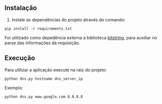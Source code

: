 ## Instalação

1. Instale as dependências do projeto através do comando:
```
pip install -r requirements.txt
```

Foi utilizado como depedência externa a biblioteca [bitstring](https://pypi.org/project/bitstring/), para auxiliar no parse das informações da requisição.

## Execução

Para utilizar a aplicação execute na raiz do projeto:
```
python dns.py hostname dns_server_ip
```

Exemplo:

```
python dns.py www.google.com 8.8.8.8 
```
